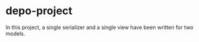 # depo-project
 In this project, a single serializer and a single view have been written for two models.

